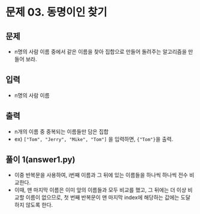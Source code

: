# 문제 03. 동명이인 찾기

## 문제
- n명의 사람 이름 중에서 같은 이름을 찾아 집합으로 만들어 돌려주는 알고리즘을 만들어 보라.

## 입력
- n명의 사람 이름

## 출력
- n개의 이름 중 중복되는 이름들만 담은 집합
- ex) `["Tom", "Jerry", "Mike", "Tom"]` 을 입력하면, `{"Tom"}`을 출력.


## 풀이 1(answer1.py)
- 이중 반복문을 사용하여, i번째 이름과 그 뒤에 있는 이름들을 하나씩 하나씩 전수 비교한다.
- 이때, 맨 마지막 이름은 이미 앞의 이름들과 모두 비교를 했고, 그 뒤에는 더 이상 비교할 이름이 없으므로, 첫 번째 반복문이 맨 마지막 index에 해당하는 값에는 도달하지 않도록 한다.
